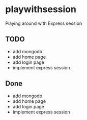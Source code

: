 # playwithsession

Playing around with Express session

## TODO

- add mongodb
- add home page
- add login page
- implement express session

## Done

- add mongodb
- add home page
- add login page
- implement express session
